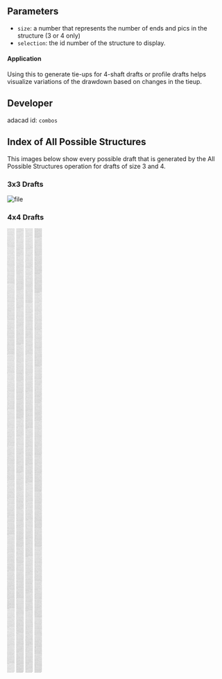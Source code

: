 ## Parameters
- `size`: a number that represents the number of ends and pics in the structure (3 or 4 only)
- `selection`: the id number of the structure to display. 



#### Application
Using this to generate tie-ups for 4-shaft drafts or profile drafts helps visualize variations of the drawdown based on changes in the tieup. 


## Developer
adacad id: `combos`

## Index of All Possible Structures
This images below show every possible draft that is generated by the All Possible Structures operation for drafts of size 3 and 4.


###  3x3 Drafts
![file](./img/allvalid_3x3_drafts_0.jpg)


### 4x4 Drafts
![file](allvalid_4x4_drafts_0.jpg)
![file](allvalid_4x4_drafts_1.jpg)
![file](allvalid_4x4_drafts_2.jpg)
![file](allvalid_4x4_drafts_3.jpg)